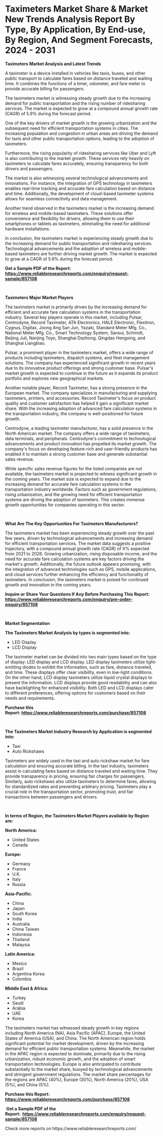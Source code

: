 <p><h1>Taximeters Market Share & Market New Trends Analysis Report By Type, By Application, By End-use, By Region, And Segment Forecasts, 2024 - 2031</h1></p><p><strong>Taximeters Market Analysis and Latest Trends</strong></p>
<p><p>A taximeter is a device installed in vehicles like taxis, buses, and other public transport to calculate fares based on distance traveled and waiting time. It combines the functions of a timer, odometer, and fare meter to provide accurate billing for passengers.</p><p>The taximeters market is witnessing steady growth due to the increasing demand for public transportation and the rising number of ridesharing services. The market is expected to grow at a compound annual growth rate (CAGR) of 5.9% during the forecast period.</p><p>One of the key drivers of market growth is the growing urbanization and the subsequent need for efficient transportation systems in cities. The increasing population and congestion in urban areas are driving the demand for taxis and other public transportation options, leading to the adoption of taximeters.</p><p>Furthermore, the rising popularity of ridesharing services like Uber and Lyft is also contributing to the market growth. These services rely heavily on taximeters to calculate fares accurately, ensuring transparency for both drivers and passengers.</p><p>The market is also witnessing several technological advancements and innovations. For instance, the integration of GPS technology in taximeters enables real-time tracking and accurate fare calculation based on distance and time. Additionally, the development of cloud-based taximeter systems allows for seamless connectivity and data management.</p><p>Another trend observed in the taximeters market is the increasing demand for wireless and mobile-based taximeters. These solutions offer convenience and flexibility for drivers, allowing them to use their smartphones or tablets as taximeters, eliminating the need for additional hardware installations.</p><p>In conclusion, the taximeters market is experiencing steady growth due to the increasing demand for public transportation and ridesharing services. Technological advancements and the adoption of wireless and mobile-based taximeters are further driving market growth. The market is expected to grow at a CAGR of 5.9% during the forecast period.</p></p>
<p><strong>Get a Sample PDF of the Report:&nbsp; <a href="https://www.reliableresearchreports.com/enquiry/request-sample/857108">https://www.reliableresearchreports.com/enquiry/request-sample/857108</a></strong></p>
<p>&nbsp;</p>
<p><strong>Taximeters Major Market Players</strong></p>
<p><p>The taximeters market is primarily driven by the increasing demand for efficient and accurate fare calculation systems in the transportation industry. Several key players operate in this market, including Pulsar, Centrodyne, Record Taximeter, ATA Electronics, HALE Electronic, Flexitron, Cygnus, Digitax, Joong Ang San Jun, Yazaki, Standard Meter Mfg. Co., National Meter Mfg. Co., Smart Technology System, Sansui, Schmidt, Beijing Juli, Nanjing Toyo, Shanghai Dazhong, Qingdao Hengxing, and Shanghai Liangbiao.</p><p>Pulsar, a prominent player in the taximeters market, offers a wide range of products including taximeters, dispatch systems, and fleet management solutions. The company has experienced significant growth in recent years due to its innovative product offerings and strong customer base. Pulsar's market growth is expected to continue in the future as it expands its product portfolio and explores new geographical markets.</p><p>Another notable player, Record Taximeter, has a strong presence in the European market. The company specializes in manufacturing and supplying taximeters, printers, and accessories. Record Taximeter's focus on product quality and customer satisfaction has helped it gain a significant market share. With the increasing adoption of advanced fare calculation systems in the transportation industry, the company is well-positioned for future growth.</p><p>Centrodyne, a leading taximeter manufacturer, has a solid presence in the North American market. The company offers a wide range of taximeters, data terminals, and peripherals. Centrodyne's commitment to technological advancements and product innovation has propelled its market growth. The company's focus on developing feature-rich and user-friendly products has enabled it to maintain a strong customer base and generate substantial sales revenue.</p><p>While specific sales revenue figures for the listed companies are not available, the taximeters market is projected to witness significant growth in the coming years. The market size is expected to expand due to the increasing demand for accurate fare calculation systems in the transportation industry worldwide. Factors such as government regulations, rising urbanization, and the growing need for efficient transportation systems are driving the adoption of taximeters. This creates immense growth opportunities for companies operating in this sector.</p></p>
<p>&nbsp;</p>
<p><strong>What Are The Key Opportunities For Taximeters Manufacturers?</strong></p>
<p><p>The taximeters market has been experiencing steady growth over the past few years, driven by technological advancements and increasing demand for efficient transportation services. The market data suggests a positive trajectory, with a compound annual growth rate (CAGR) of X% expected from 2021 to 2026. Growing urbanization, rising disposable income, and the need for accurate fare calculation systems are key factors driving the market's growth. Additionally, the future outlook appears promising, with the integration of advanced technologies such as GPS, mobile applications, and cloud services further enhancing the efficiency and functionality of taximeters. In conclusion, the taximeters market is poised for continued growth and innovation in the coming years.</p></p>
<p><strong>Inquire or Share Your Questions If Any Before Purchasing This Report: <a href="https://www.reliableresearchreports.com/enquiry/pre-order-enquiry/857108">https://www.reliableresearchreports.com/enquiry/pre-order-enquiry/857108</a></strong></p>
<p>&nbsp;</p>
<p><strong>Market Segmentation</strong></p>
<p><strong>The Taximeters Market Analysis by types is segmented into:</strong></p>
<p><ul><li>LED Display</li><li>LCD Display</li></ul></p>
<p><p>The taximeter market can be divided into two main types based on the type of display: LED display and LCD display. LED display taximeters utilize light-emitting diodes to exhibit the information, such as fare, distance traveled, and time. These displays offer clear visibility, even in low-light conditions. On the other hand, LCD display taximeters utilize liquid crystal displays to present the information. LCD displays provide good readability and can also have backlighting for enhanced visibility. Both LED and LCD displays cater to different preferences, offering options for customers based on their needs and requirements.</p></p>
<p><strong>Purchase this Report:&nbsp;<a href="https://www.reliableresearchreports.com/purchase/857108">https://www.reliableresearchreports.com/purchase/857108</a></strong></p>
<p>&nbsp;</p>
<p><strong>The Taximeters Market Industry Research by Application is segmented into:</strong></p>
<p><ul><li>Taxi</li><li>Auto Rickshaws</li></ul></p>
<p><p>Taximeters are widely used in the taxi and auto rickshaw market for fare calculation and ensuring accurate billing. In the taxi industry, taximeters assist in calculating fares based on distance traveled and waiting time. They provide transparency in pricing, ensuring fair charges for passengers. Similarly, auto rickshaws also utilize taximeters to determine fares, allowing for standardized rates and preventing arbitrary pricing. Taximeters play a crucial role in the transportation sector, promoting trust, and fair transactions between passengers and drivers.</p></p>
<p>&nbsp;</p>
<p><strong>In terms of Region, the Taximeters Market Players available by Region are:</strong></p>
<p>
    <p> <strong> North America: </strong>
        <ul>
            <li>United States</li>
            <li>Canada</li>
        </ul>
        </p> 
    <p> <strong> Europe: </strong>
        <ul>
            <li>Germany</li>
            <li>France</li>
            <li>U.K.</li>
            <li>Italy</li>
            <li>Russia</li>
        </ul>
        </p> 
    <p> <strong> Asia-Pacific: </strong>
        <ul>
            <li>China</li>
            <li>Japan</li>
            <li>South Korea</li>
            <li>India</li>
            <li>Australia</li>
            <li>China Taiwan</li>
            <li>Indonesia</li>
            <li>Thailand</li>
            <li>Malaysia</li>
        </ul>
        </p> 
    <p> <strong> Latin America: </strong>
        <ul>
            <li>Mexico</li>
            <li>Brazil</li>
            <li>Argentina Korea</li>
            <li>Colombia</li>
        </ul>
        </p> 
    <p> <strong> Middle East & Africa: </strong>
        <ul>
            <li>Turkey</li>
            <li>Saudi</li>
            <li>Arabia</li>
            <li>UAE</li>
            <li>Korea</li>
        </ul>
    </p>
    </p>
<p><p>The taximeters market has witnessed steady growth in key regions including North America (NA), Asia Pacific (APAC), Europe, the United States of America (USA), and China. The North American region holds significant potential for market development, driven by the increasing demand for efficient public transportation systems. Meanwhile, the market in the APAC region is expected to dominate, primarily due to the rising urbanization, robust economic growth, and the adoption of smart transportation technologies. Europe is also anticipated to contribute substantially to the market share, buoyed by technological advancements and stringent government regulations. The market share percentages for the regions are APAC (40%), Europe (30%), North America (20%), USA (5%), and China (5%).</p></p>
<p><strong>Purchase this Report: <a href="https://www.reliableresearchreports.com/purchase/857108">https://www.reliableresearchreports.com/purchase/857108</a></strong></p>
<p>&nbsp;<strong>Get a Sample PDF of the Report:&nbsp;&nbsp;<a href="https://www.reliableresearchreports.com/enquiry/request-sample/857108">https://www.reliableresearchreports.com/enquiry/request-sample/857108</a></strong></p>
<p><strong></strong></p>
<p>Check more reports on https://www.reliableresearchreports.com/</p>